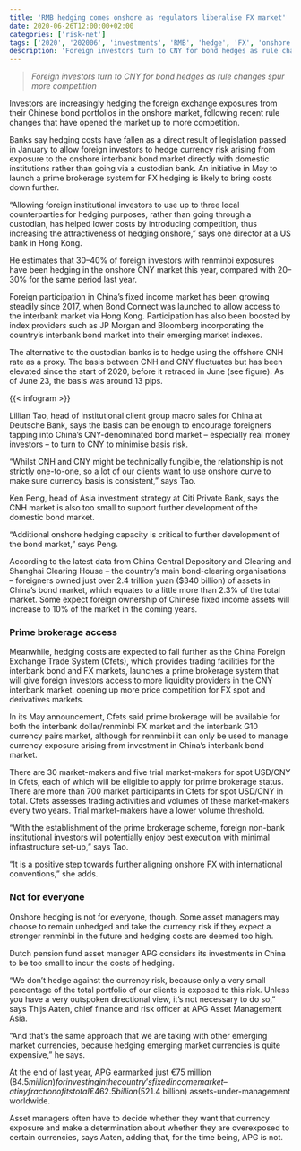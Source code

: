 ```yaml
---
title: 'RMB hedging comes onshore as regulators liberalise FX market'
date: 2020-06-26T12:00:00+02:00
categories: ['risk-net']
tags: ['2020', '202006', 'investments', 'RMB', 'hedge', 'FX', 'onshore', 'offshore']
description: 'Foreign investors turn to CNY for bond hedges as rule changes spur more competition'
---
```


> _Foreign investors turn to CNY for bond hedges as rule changes spur more competition_

Investors are increasingly hedging the foreign exchange exposures from their Chinese bond portfolios in the onshore market, following recent rule changes that have opened the market up to more competition.

Banks say hedging costs have fallen as a direct result of legislation passed in January to allow foreign investors to hedge currency risk arising from exposure to the onshore interbank bond market directly with domestic institutions rather than going via a custodian bank. An initiative in May to launch a prime brokerage system for FX hedging is likely to bring costs down further.

“Allowing foreign institutional investors to use up to three local counterparties for hedging purposes, rather than going through a custodian, has helped lower costs by introducing competition, thus increasing the attractiveness of hedging onshore,” says one director at a US bank in Hong Kong.

He estimates that 30–40% of foreign investors with renminbi exposures have been hedging in the onshore CNY market this year, compared with 20–30% for the same period last year.

Foreign participation in China’s fixed income market has been growing steadily since 2017, when Bond Connect was launched to allow access to the interbank market via Hong Kong. Participation has also been boosted by index providers such as JP Morgan and Bloomberg incorporating the country’s interbank bond market into their emerging market indexes.

The alternative to the custodian banks is to hedge using the offshore CNH rate as a proxy. The basis between CNH and CNY fluctuates but has been elevated since the start of 2020, before it retraced in June (see figure). As of June 23, the basis was around 13 pips.

<div style="display:block; max-width:50%; max-height:60%" class="infogram-embed" data-id="f9945525-4b8f-4b79-9cae-d31f17fbc9f9" data-type="interactive"></div>
{{< infogram >}}

Lillian Tao, head of institutional client group macro sales for China at Deutsche Bank, says the basis can be enough to encourage foreigners tapping into China’s CNY-denominated bond market – especially real money investors – to turn to CNY to minimise basis risk.

“Whilst CNH and CNY might be technically fungible, the relationship is not strictly one-to-one, so a lot of our clients want to use onshore curve to make sure currency basis is consistent,” says Tao.

Ken Peng, head of Asia investment strategy at Citi Private Bank, says the CNH market is also too small to support further development of the domestic bond market.

“Additional onshore hedging capacity is critical to further development of the bond market,” says Peng.

According to the latest data from China Central Depository and Clearing and Shanghai Clearing House – the country’s main bond-clearing organisations – foreigners owned just over 2.4 trillion yuan ($340 billion) of assets in China’s bond market, which equates to a little more than 2.3% of the total market. Some expect foreign ownership of Chinese fixed income assets will increase to 10% of the market in the coming years.

### Prime brokerage access

Meanwhile, hedging costs are expected to fall further as the China Foreign Exchange Trade System (Cfets), which provides trading facilities for the interbank bond and FX markets, launches a prime brokerage system that will give foreign investors access to more liquidity providers in the CNY interbank market, opening up more price competition for FX spot and derivatives markets.

In its May announcement, Cfets said prime brokerage will be available for both the interbank dollar/renminbi FX market and the interbank G10 currency pairs market, although for renminbi it can only be used to manage currency exposure arising from investment in China’s interbank bond market.

There are 30 market-makers and five trial market-makers for spot USD/CNY in Cfets, each of which will be eligible to apply for prime brokerage status. There are more than 700 market participants in Cfets for spot USD/CNY in total. Cfets assesses trading activities and volumes of these market-makers every two years. Trial market-makers have a lower volume threshold.

“With the establishment of the prime brokerage scheme, foreign non-bank institutional investors will potentially enjoy best execution with minimal infrastructure set-up,” says Tao.

“It is a positive step towards further aligning onshore FX with international conventions,” she adds.

### Not for everyone

Onshore hedging is not for everyone, though. Some asset managers may choose to remain unhedged and take the currency risk if they expect a stronger renminbi in the future and hedging costs are deemed too high.

Dutch pension fund asset manager APG considers its investments in China to be too small to incur the costs of hedging.

“We don’t hedge against the currency risk, because only a very small percentage of the total portfolio of our clients is exposed to this risk. Unless you have a very outspoken directional view, it’s not necessary to do so,” says Thijs Aaten, chief finance and risk officer at APG Asset Management Asia.

“And that’s the same approach that we are taking with other emerging market currencies, because hedging emerging market currencies is quite expensive,” he says.

At the end of last year, APG earmarked just €75 million ($84.5 million) for investing in the country’s fixed income market – a tiny fraction of its total €462.5 billion ($521.4 billion) assets-under-management worldwide.

Asset managers often have to decide whether they want that currency exposure and make a determination about whether they are overexposed to certain currencies, says Aaten, adding that, for the time being, APG is not.

